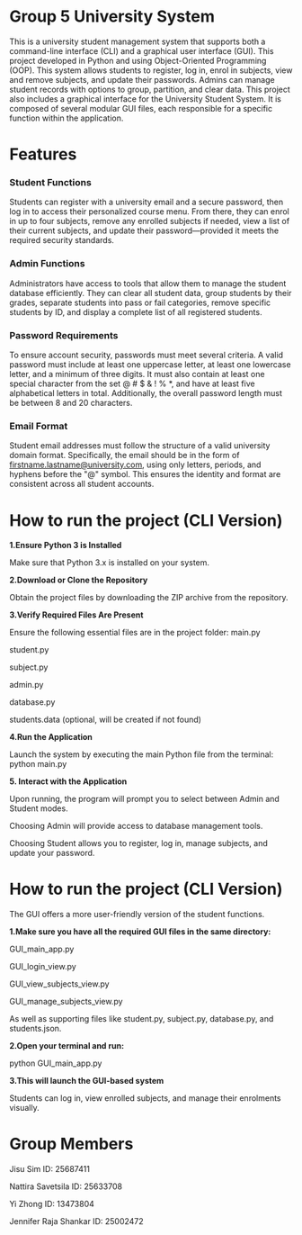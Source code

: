 # Group 5 University System 

This is a university student management system that supports both a command-line interface (CLI) and a graphical user interface (GUI). This project developed in Python and using Object-Oriented Programming (OOP). This system allows students to register, log in, enrol in subjects, view and remove subjects, and update their passwords. Admins can manage student records with options to group, partition, and clear data. This project also includes a graphical interface for the University Student System. It is composed of several modular GUI files, each responsible for a specific function within the application.

# Features 

### Student Functions
Students can register with a university email and a secure password, then log in to access their personalized course menu. From there, they can enrol in up to four subjects, remove any enrolled subjects if needed, view a list of their current subjects, and update their password—provided it meets the required security standards.

### Admin Functions
Administrators have access to tools that allow them to manage the student database efficiently. They can clear all student data, group students by their grades, separate students into pass or fail categories, remove specific students by ID, and display a complete list of all registered students.

### Password Requirements
To ensure account security, passwords must meet several criteria. A valid password must include at least one uppercase letter, at least one lowercase letter, and a minimum of three digits. It must also contain at least one special character from the set @ # $ & ! % *, and have at least five alphabetical letters in total. Additionally, the overall password length must be between 8 and 20 characters.

### Email Format
Student email addresses must follow the structure of a valid university domain format. Specifically, the email should be in the form of firstname.lastname@university.com, using only letters, periods, and hyphens before the "@" symbol. This ensures the identity and format are consistent across all student accounts.

# How to run the project (CLI Version)

**1.Ensure Python 3 is Installed**


Make sure that Python 3.x is installed on your system.

**2.Download or Clone the Repository**


Obtain the project files by downloading the ZIP archive from the repository.



**3.Verify Required Files Are Present**


Ensure the following essential files are in the project folder:
main.py


student.py


subject.py


admin.py


database.py


students.data (optional, will be created if not found)


**4.Run the Application**


Launch the system by executing the main Python file from the terminal: python main.py


**5. Interact with the Application**


Upon running, the program will prompt you to select between Admin and Student modes.


Choosing Admin will provide access to database management tools.


Choosing Student allows you to register, log in, manage subjects, and update your password.


# How to run the project (CLI Version)

The GUI offers a more user-friendly version of the student functions.


**1.Make sure you have all the required GUI files in the same directory:**

GUI_main_app.py

GUI_login_view.py

GUI_view_subjects_view.py

GUI_manage_subjects_view.py

As well as supporting files like student.py, subject.py, database.py, and students.json.

**2.Open your terminal and run:**


python GUI_main_app.py


**3.This will launch the GUI-based system** 

Students can log in, view enrolled subjects, and manage their enrolments visually.


# Group Members 

Jisu Sim					      ID: 25687411 

Nattira Savetsila			  ID: 25633708

Yi Zhong					      ID: 13473804

Jennifer Raja Shankar		ID: 25002472

